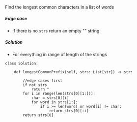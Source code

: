 
Find the longest common characters in a list of words

##### Edge case
+ If there is no `strs` return an empty "" string.

##### Solution
+ For everything in range of length of the strings


```
class Solution:

	def longestCommonPrefix(self, strs: List[str]) -> str:
	
		//edge cases first
		if not strs
			return "
		for i in range(len(strs[0][1:])):
			char = strs[0][i]
			for word in strs[1:]:
				if i >= len(word) or word[i] != char:
					return strs[0][:i]
		return strs[0]
		

```
